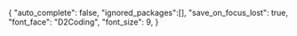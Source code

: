  { "auto_complete": false, "ignored_packages":[], "save_on_focus_lost": true, "font_face": "D2Coding", "font_size": 9, }
